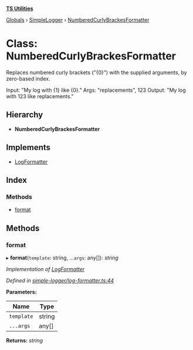 **[TS Utilities](../README.md)**

[Globals](../README.md) › [SimpleLogger](../modules/simplelogger.md) › [NumberedCurlyBrackesFormatter](simplelogger.numberedcurlybrackesformatter.md)

# Class: NumberedCurlyBrackesFormatter

Replaces numbered curly brackets ("{0}") with the supplied arguments, by zero-based index.

Input: "My log with {1} like {0}."
Args: "replacements", 123
Output: "My log with 123 like replacements."

## Hierarchy

* **NumberedCurlyBrackesFormatter**

## Implements

* [LogFormatter](../interfaces/simplelogger.logformatter.md)

## Index

### Methods

* [format](simplelogger.numberedcurlybrackesformatter.md#format)

## Methods

###  format

▸ **format**(`template`: string, ...`args`: any[]): *string*

*Implementation of [LogFormatter](../interfaces/simplelogger.logformatter.md)*

*Defined in [simple-logger/log-formatter.ts:44](https://github.com/Juraji/ts-utilities/blob/8790d6f/src/lib/simple-logger/log-formatter.ts#L44)*

**Parameters:**

Name | Type |
------ | ------ |
`template` | string |
`...args` | any[] |

**Returns:** *string*
